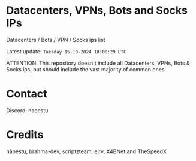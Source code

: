 # Datacenters, VPNs, Bots and Socks IPs
 
Datacenters / Bots / VPN / Socks ips list

Latest update: `Tuesday 15-10-2024 18:00:29 UTC` 

ATTENTION: This repository doesn't include all Datacenters, VPNs, Bots & Socks ips, 
but should include the vast majority of common ones.

# Contact
Discord: naoestu

# Credits
nãoéstu, brahma-dev, scriptzteam, ejrv, X4BNet and TheSpeedX
